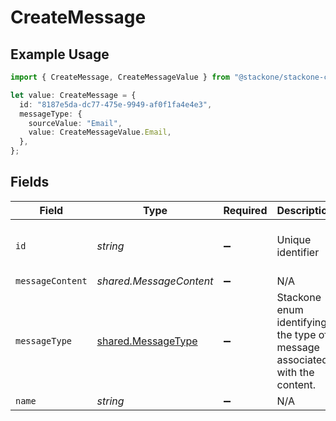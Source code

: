 # CreateMessage

## Example Usage

```typescript
import { CreateMessage, CreateMessageValue } from "@stackone/stackone-client-ts/sdk/models/shared";

let value: CreateMessage = {
  id: "8187e5da-dc77-475e-9949-af0f1fa4e4e3",
  messageType: {
    sourceValue: "Email",
    value: CreateMessageValue.Email,
  },
};
```

## Fields

| Field                                                                      | Type                                                                       | Required                                                                   | Description                                                                | Example                                                                    |
| -------------------------------------------------------------------------- | -------------------------------------------------------------------------- | -------------------------------------------------------------------------- | -------------------------------------------------------------------------- | -------------------------------------------------------------------------- |
| `id`                                                                       | *string*                                                                   | :heavy_minus_sign:                                                         | Unique identifier                                                          | 8187e5da-dc77-475e-9949-af0f1fa4e4e3                                       |
| `messageContent`                                                           | *shared.MessageContent*                                                    | :heavy_minus_sign:                                                         | N/A                                                                        |                                                                            |
| `messageType`                                                              | [shared.MessageType](../../../sdk/models/shared/messagetype.md)            | :heavy_minus_sign:                                                         | Stackone enum identifying the type of message associated with the content. |                                                                            |
| `name`                                                                     | *string*                                                                   | :heavy_minus_sign:                                                         | N/A                                                                        |                                                                            |